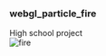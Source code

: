 ﻿### webgl_particle_fire
  High school project
  <br/>
![fire](https://user-images.githubusercontent.com/62243649/150593628-13b728de-c9c9-4ac3-ba9a-68a355a8f08d.PNG)
